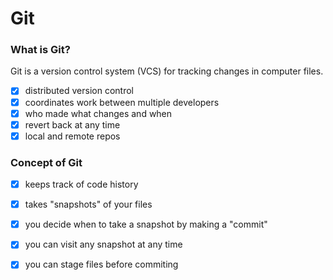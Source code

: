 # Git

### What is Git?

Git is a version control system (VCS) for tracking changes in computer files.

* [x] distributed version control
* [x] coordinates work between multiple developers
* [x] who made what changes and when
* [x] revert back at any time
* [x] local and remote repos

### Concept of Git

* [x] keeps track of code history
* [x] takes "snapshots" of your files
* [x] you decide when to take a snapshot by making a "commit"
* [x] you can visit any snapshot at any time
* [x] you can stage files before commiting

